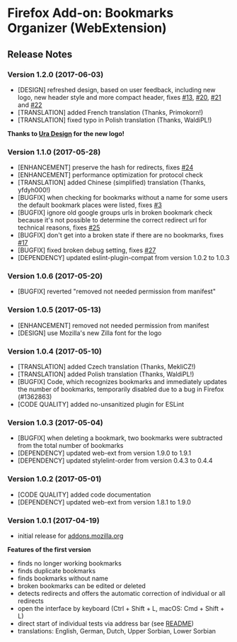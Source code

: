 # Firefox Add-on: Bookmarks Organizer (WebExtension)

## Release Notes

### Version 1.2.0 (2017-06-03)

- [DESIGN] refreshed design, based on user feedback, including new logo, new header style and more compact header,
  fixes [#13](https://github.com/cadeyrn/bookmarks-organizer/issues/13),
  [#20](https://github.com/cadeyrn/bookmarks-organizer/issues/20),
  [#21](https://github.com/cadeyrn/bookmarks-organizer/issues/21) and
  [#22](https://github.com/cadeyrn/bookmarks-organizer/issues/22)
- [TRANSLATION] added French translation (Thanks, Primokorn!)
- [TRANSLATION] fixed typo in Polish translation (Thanks, WaldiPL!)

**Thanks to [Ura Design](https://ura.design/) for the new logo!**

### Version 1.1.0 (2017-05-28)

- [ENHANCEMENT] preserve the hash for redirects, fixes [#24](https://github.com/cadeyrn/bookmarks-organizer/issues/24)
- [ENHANCEMENT] performance optimization for protocol check
- [TRANSLATION] added Chinese (simplified) translation (Thanks, yfdyh000!)
- [BUGFIX] when checking for bookmarks without a name for some users the default bookmark places were listed,
  fixes [#3](https://github.com/cadeyrn/bookmarks-organizer/issues/3)
- [BUGFIX] ignore old google groups urls in broken bookmark check because it's not possible to determine the correct
  redirect url for technical reasons, fixes [#25](https://github.com/cadeyrn/bookmarks-organizer/issues/25)
- [BUGFIX] don't get into a broken state if there are no bookmarks, fixes
  [#17](https://github.com/cadeyrn/bookmarks-organizer/issues/17)
- [BUGFIX] fixed broken debug setting, fixes [#27](https://github.com/cadeyrn/bookmarks-organizer/issues/27)
- [DEPENDENCY] updated eslint-plugin-compat from version 1.0.2 to 1.0.3

### Version 1.0.6 (2017-05-20)

- [BUGFIX] reverted "removed not needed permission from manifest"

### Version 1.0.5 (2017-05-13)

- [ENHANCEMENT] removed not needed permission from manifest
- [DESIGN] use Mozilla's new Zilla font for the logo

### Version 1.0.4 (2017-05-10)

- [TRANSLATION] added Czech translation (Thanks, MekliCZ!)
- [TRANSLATION] added Polish translation (Thanks, WaldiPL!)
- [BUGFIX] Code, which recognizes bookmarks and immediately updates the number of bookmarks, temporarily disabled due
  to a bug in Firefox (#1362863)
- [CODE QUALITY] added no-unsanitized plugin for ESLint

### Version 1.0.3 (2017-05-04)

- [BUGFIX] when deleting a bookmark, two bookmarks were subtracted from the total number of bookmarks
- [DEPENDENCY] updated web-ext from version 1.9.0 to 1.9.1
- [DEPENDENCY] updated stylelint-order from version 0.4.3 to 0.4.4 

### Version 1.0.2 (2017-05-01)

- [CODE QUALITY] added code documentation
- [DEPENDENCY] updated web-ext from version 1.8.1 to 1.9.0

### Version 1.0.1 (2017-04-19)

- initial release for [addons.mozilla.org](https://addons.mozilla.org/en-US/firefox/addon/bookmarks-organizer/)

**Features of the first version**

- finds no longer working bookmarks
- finds duplicate bookmarks
- finds bookmarks without name
- broken bookmarks can be edited or deleted
- detects redirects and offers the automatic correction of individual or all redirects
- open the interface by keyboard  (Ctrl + Shift + L, macOS: Cmd + Shift + L)
- direct start of individual tests via address bar (see [README](README.md "README"))
- translations: English, German, Dutch, Upper Sorbian, Lower Sorbian
